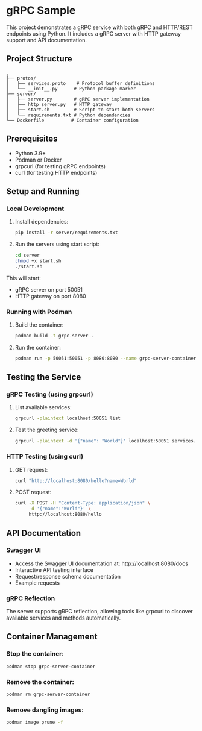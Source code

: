 # gRPC Sample

This project demonstrates a gRPC service with both gRPC and HTTP/REST endpoints using Python. It includes a gRPC server with HTTP gateway support and API documentation.

## Project Structure

```
.
├── protos/
│   ├── services.proto    # Protocol buffer definitions
│   └── __init__.py      # Python package marker
├── server/
│   ├── server.py        # gRPC server implementation
│   ├── http_server.py   # HTTP gateway
│   ├── start.sh         # Script to start both servers
│   └── requirements.txt # Python dependencies
└── Dockerfile          # Container configuration
```

## Prerequisites

- Python 3.9+
- Podman or Docker
- grpcurl (for testing gRPC endpoints)
- curl (for testing HTTP endpoints)

## Setup and Running

### Local Development

1. Install dependencies:
   ```bash
   pip install -r server/requirements.txt
   ```

2. Run the servers using start script:
   ```bash
   cd server
   chmod +x start.sh
   ./start.sh
   ```

This will start:
- gRPC server on port 50051
- HTTP gateway on port 8080

### Running with Podman

1. Build the container:
   ```bash
   podman build -t grpc-server .
   ```

2. Run the container:
   ```bash
   podman run -p 50051:50051 -p 8080:8080 --name grpc-server-container grpc-server
   ```

## Testing the Service

### gRPC Testing (using grpcurl)

1. List available services:
   ```bash
   grpcurl -plaintext localhost:50051 list
   ```

2. Test the greeting service:
   ```bash
   grpcurl -plaintext -d '{"name": "World"}' localhost:50051 services.Greeter/SayHello
   ```

### HTTP Testing (using curl)

1. GET request:
   ```bash
   curl "http://localhost:8080/hello?name=World"
   ```

2. POST request:
   ```bash
   curl -X POST -H "Content-Type: application/json" \
        -d '{"name":"World"}' \
        http://localhost:8080/hello
   ```

## API Documentation

### Swagger UI
- Access the Swagger UI documentation at: http://localhost:8080/docs
- Interactive API testing interface
- Request/response schema documentation
- Example requests

### gRPC Reflection
The server supports gRPC reflection, allowing tools like grpcurl to discover available services and methods automatically.

## Container Management

### Stop the container:
```bash
podman stop grpc-server-container
```

### Remove the container:
```bash
podman rm grpc-server-container
```

### Remove dangling images:
```bash
podman image prune -f
``` 